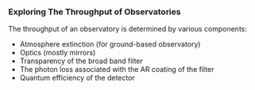 ### Exploring The Throughput of Observatories
The throughput of an observatory is determined by various components:
- Atmosphere extinction (for ground-based observatory)
- Optics (mostly mirrors)
- Transparency of the broad band filter
- The photon loss associated with the AR coating of the filter
- Quantum efficiency of the detector